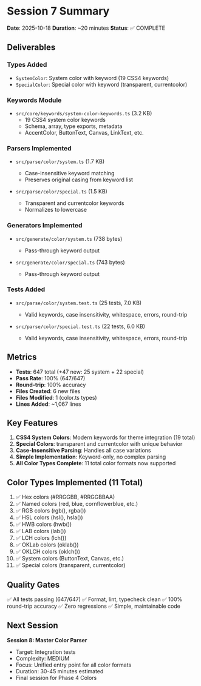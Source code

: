 # Session 7 Summary

**Date**: 2025-10-18
**Duration**: ~20 minutes
**Status**: ✅ COMPLETE

## Deliverables

### Types Added
- `SystemColor`: System color with keyword (19 CSS4 keywords)
- `SpecialColor`: Special color with keyword (transparent, currentcolor)

### Keywords Module
- `src/core/keywords/system-color-keywords.ts` (3.2 KB)
  - 19 CSS4 system color keywords
  - Schema, array, type exports, metadata
  - AccentColor, ButtonText, Canvas, LinkText, etc.

### Parsers Implemented
- `src/parse/color/system.ts` (1.7 KB)
  - Case-insensitive keyword matching
  - Preserves original casing from keyword list
  
- `src/parse/color/special.ts` (1.5 KB)
  - Transparent and currentcolor keywords
  - Normalizes to lowercase

### Generators Implemented
- `src/generate/color/system.ts` (738 bytes)
  - Pass-through keyword output
  
- `src/generate/color/special.ts` (743 bytes)
  - Pass-through keyword output

### Tests Added
- `src/parse/color/system.test.ts` (25 tests, 7.0 KB)
  - Valid keywords, case insensitivity, whitespace, errors, round-trip
  
- `src/parse/color/special.test.ts` (22 tests, 6.0 KB)
  - Valid keywords, case insensitivity, whitespace, errors, round-trip

## Metrics

- **Tests**: 647 total (+47 new: 25 system + 22 special)
- **Pass Rate**: 100% (647/647)
- **Round-trip**: 100% accuracy
- **Files Created**: 6 new files
- **Files Modified**: 1 (color.ts types)
- **Lines Added**: ~1,067 lines

## Key Features

1. **CSS4 System Colors**: Modern keywords for theme integration (19 total)
2. **Special Colors**: transparent and currentcolor with unique behavior
3. **Case-Insensitive Parsing**: Handles all case variations
4. **Simple Implementation**: Keyword-only, no complex parsing
5. **All Color Types Complete**: 11 total color formats now supported

## Color Types Implemented (11 Total)

1. ✅ Hex colors (#RRGGBB, #RRGGBBAA)
2. ✅ Named colors (red, blue, cornflowerblue, etc.)
3. ✅ RGB colors (rgb(), rgba())
4. ✅ HSL colors (hsl(), hsla())
5. ✅ HWB colors (hwb())
6. ✅ LAB colors (lab())
7. ✅ LCH colors (lch())
8. ✅ OKLab colors (oklab())
9. ✅ OKLCH colors (oklch())
10. ✅ System colors (ButtonText, Canvas, etc.)
11. ✅ Special colors (transparent, currentcolor)

## Quality Gates

✅ All tests passing (647/647)
✅ Format, lint, typecheck clean
✅ 100% round-trip accuracy
✅ Zero regressions
✅ Simple, maintainable code

## Next Session

**Session 8: Master Color Parser**
- Target: Integration tests
- Complexity: MEDIUM
- Focus: Unified entry point for all color formats
- Duration: 30-45 minutes estimated
- Final session for Phase 4 Colors

